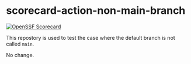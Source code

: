 # scorecard-action-non-main-branch

[![OpenSSF Scorecard](https://api.securityscorecards.dev/projects/github.com/ossf-tests/scorecard-action-non-main-branch/badge)](https://api.securityscorecards.dev/projects/github.com/ossf-tests/scorecard-action-non-main-branch)

This repostory is used to test the case where the default branch is not called
`main`.

No change.
